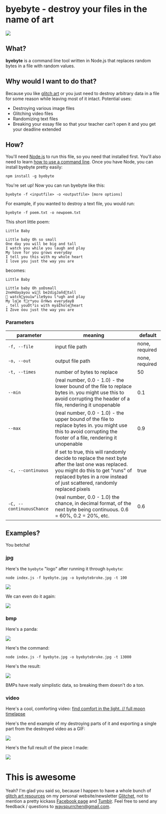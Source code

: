 # byebyte - destroy your files in the name of art

![](http://i.imgur.com/2LR6uGK.jpg)

## What?

**byebyte** is a command line tool written in Node.js that replaces random bytes in a file with random values.

## Why would I want to do that?

Because you like [glitch art](http://www.reddit.com/r/glitch_art) or you just need to destroy arbitrary data in a file for some reason while leaving most of it intact. Potential uses:

- Destroying various image files
- Glitching video files
- Randomizing text files
- Breaking your essay file so that your teacher can't open it and you get your deadline extended

## How?

You'll need [Node.js](https://nodejs.org/) to run this file, so you need that installed first. You'll also need to learn [how to use a command line](http://lifehacker.com/5633909/who-needs-a-mouse-learn-to-use-the-command-line-for-almost-anything). Once you have Node, you can install byebyte pretty easily:

```
npm install -g byebyte
```

You're set up! Now you can run byebyte like this:

`byebyte -f <inputfile> -o <outputfile> [more options]`

For example, if you wanted to destroy a text file, you would run:

`byebyte -f poem.txt -o newpoem.txt`

This short little poem:

```
Little Baby

Little baby Oh so small 
One day you will be big and tall
I watch you while you laugh and play 
My love for you grows everyday 
I tell you this with my whole heart
I love you just the way you are
```

becomes:

```
Little Baby

Little baby Oh ±oDsmall 
2neHdayàyou wil be2digJañdtall
 watchyouìw°ile9you l³ugh and play 
My loe fr*you õrHws everydayB
‚ tell youÖt³is with myäÏholeheart
I Zove óou just the way you are
```

### Parameters

parameter | meaning | default
----- | ----- | -----
`-f, --file` | input file path | none, required
`-o, --out` | output file path | none, required
`-t, --times` | number of bytes to replace | 50
`--min` | (real number, 0.0 - 1.0) - the lower bound of the file to replace bytes in. you might use this to avoid corrupting the header of a file, rendering it unopenable | 0.1
`--max` | (real number, 0.0 - 1.0) - the upper bound of the file to replace bytes in. you might use this to avoid corrupting the footer of a file, rendering it unopenable | 0.9
`-c, --continuous` | if set to true, this will randomly decide to replace the next byte after the last one was replaced. you might do this to get "runs" of replaced bytes in a row instead of just scattered, randomly replaced pixels | true
`-C, --continuousChance` | (real number, 0.0 - 1.0) the chance, in decimal format, of the next byte being continuous. 0.6 = 60%, 0.2 = 20%, etc. | 0.6

## Examples?

You betcha!

### jpg

Here's the `byebyte` "logo" after running it through `byebyte`:

```
node index.js -f byebyte.jpg -o byebytebroke.jpg -t 100
```

![](http://i.imgur.com/RKgupqW.jpg)

We can even do it again:

![](http://i.imgur.com/TAJKvnE.jpg)

### bmp

Here's a panda:

![](http://i.imgur.com/AZX9cA2.png)

Here's the command:

```
node index.js -f byebyte.jpg -o byebytebroke.jpg -t 13000
```

Here's the result:

![](http://i.imgur.com/APB1w91.png)

BMPs have really simplistic data, so breaking them doesn't do a ton.

### video

Here's a cool, comforting video: [find comfort in the light. // full moon timelapse](https://vimeo.com/135133471)

Here's the end example of my destroying parts of it and exporting a single part from the destroyed video as a GIF:

![](http://i.imgur.com/UmNgnkt.gif)

Here's the full result of the piece I made:

![](http://i.imgur.com/OY67z3C.gif)

# This is awesome

Yeah? I'm glad you said so, because I happen to have a whole bunch of [glitch art resources](http://www.glitchet.com/resources) on my personal website/newsletter [Glitchet](http://www.glitchet.com/), not to mention a pretty kickass [Facebook page](http://www.facebook.com/glitchet) and [Tumblr](http://tumblr.glitchet.com). Feel free to send any feedback / questions to wayspurrchen@gmail.com.